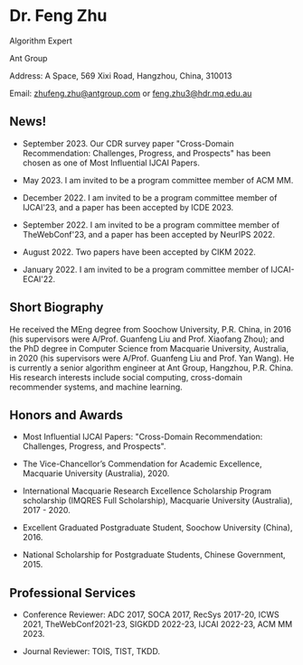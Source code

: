 Dr. Feng Zhu
======
Algorithm Expert

Ant Group

Address: A Space, 569 Xixi Road, Hangzhou, China, 310013

Email: zhufeng.zhu@antgroup.com or feng.zhu3@hdr.mq.edu.au

News!
------
* September 2023. Our CDR survey paper "Cross-Domain Recommendation: Challenges, Progress, and Prospects" has been chosen as one of Most Influential IJCAI Papers.

* May 2023. I am invited to be a program committee member of ACM MM.

* December 2022. I am invited to be a program committee member of IJCAI'23, and a paper has been accepted by ICDE 2023. 

* September 2022. I am invited to be a program committee member of TheWebConf'23, and a paper has been accepted by NeurIPS 2022.

* August 2022. Two papers have been accepted by CIKM 2022.

* January 2022. I am invited to be a program committee member of IJCAI-ECAI'22.

Short Biography
------
He received the MEng degree from Soochow University, P.R. China, in 2016 (his supervisors were A/Prof. Guanfeng Liu and Prof. Xiaofang Zhou); and the PhD degree in Computer Science from Macquarie University, Australia, in 2020 (his supervisors were A/Prof. Guanfeng Liu and Prof. Yan Wang). He is currently a senior algorithm engineer at Ant Group, Hangzhou, P.R. China. His research interests include social computing, cross-domain recommender systems, and machine learning.

Honors and Awards
------
* Most Influential IJCAI Papers: "Cross-Domain Recommendation: Challenges, Progress, and Prospects".

* The Vice-Chancellor’s Commendation for Academic Excellence, Macquarie University (Australia), 2020.

* International Macquarie Research Excellence Scholarship Program scholarship (IMQRES Full Scholarship), Macquarie University (Australia), 2017 - 2020.

* Excellent Graduated Postgraduate Student, Soochow University (China), 2016.

* National Scholarship for Postgraduate Students, Chinese Government, 2015.

Professional Services
------
* Conference Reviewer: ADC 2017, SOCA 2017, RecSys 2017-20, ICWS 2021, TheWebConf2021-23, SIGKDD 2022-23, IJCAI 2022-23, ACM MM 2023.

* Journal Reviewer: TOIS, TIST, TKDD.
